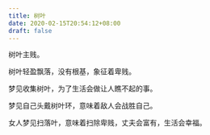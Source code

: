 ```yaml
---
title: 树叶
date: 2020-02-15T20:54:12+08:00
draft: false
---
```


树叶主贱。<br>


树叶轻盈飘落，没有根基，象征着卑贱。<br>


梦见收集树叶，为了生活会做让人瞧不起的事。<br>


梦见自己头戴树叶环，意味着敌人会战胜自己。<br>


女人梦见扫落叶，意味着扫除卑贱，丈夫会富有，生活会幸福。<br>
